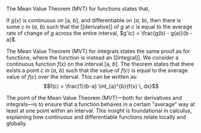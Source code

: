 The Mean Value Theorem (MVT) for functions states that, 

If $g(x)$ is continuous on $[$a, $b$], and differentiable on ($a$, $b$), then there is some $c$ in ($a$, $b$) such that the [[derivative]] of  $g$ at $c$ is equal to the average rate of change of $g$ across the entire interval, $g'(c) = \frac{g(b) - g(a)}{b - a}$.

The Mean Value Theorem (MVT) for integrals states the same proof as for functions, where the function is instead an [[Integral]]. We consider a continuous function $f(x)$ on the interval $[$a, $b$]. The theorem states that there exists a point $c$ in ($a$, $b$) such that the value of $f(c)$ is equal to the average value of $f(c)$ over the interval. This can be written as: $$f(c) = \frac{1}{b-a} \int_{a}^{b}{f(x) \, dx}$$

The point of the Mean Value Theorem (MVT)—both for derivatives and integrals—is to ensure that a function behaves in a certain "average" way at least at one point within an interval. This insight is foundational in calculus, explaining how continuous and differentiable functions relate locally and globally.